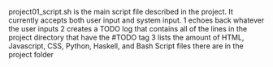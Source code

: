 project01_script.sh is the main script file described in the project. It currently accepts both
user input and system input.
1 echoes back whatever the user inputs
2 creates a TODO log that contains all of the lines in the project directory that have the #TODO tag
3 lists the amount of HTML, Javascript, CSS, Python, Haskell, and Bash Script files there are in the project folder

